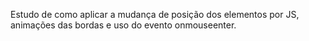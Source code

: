 Estudo de como aplicar a mudança de posição dos elementos por JS, animações das bordas e uso do evento onmouseenter.
